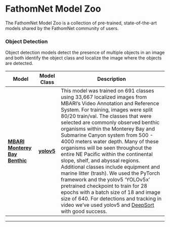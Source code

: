 # FathomNet Model Zoo
The FathomNet Model Zoo is a collection of pre-trained, state-of-the-art models shared by the FathomNet community of users.


### Object Detection <a name="object_detection"/>
Object detection models detect the presence of multiple objects in an image and both identify the object class and localize the image where the objects are detected.

|Model |Model Class |Description |
|-|-|-|
|<b>[MBARI Monterey Bay Benthic](http://www3.mbari.org/staff/lonny/models/mbari-mb-benthic-33k.pt)</b>|<b>[yolov5](https://github.com/ultralytics/yolov5)</b>|This model was trained on 691 classes using 33,667 localized images from MBARI’s Video Annotation and Reference System. For training, images were split 80/20 train/val. The classes that were selected are commonly observed benthic organisms within the Monterey Bay and Submarine Canyon system from 500 - 4000 meters water depth. Many of these organisms will be seen throughout the entire NE Pacific within the continental slope, shelf, and abyssal regions. Additional classes include equipment and marine litter (trash).  We used the PyTorch framework and the yolov5 ‘YOLOv5x’ pretrained checkpoint to train for 28 epochs with a batch size of 18 and image size of 640. For detections and tracking in video we’ve used yolov5 and [DeepSort](https://github.com/mikel-brostrom/Yolov5_DeepSort_Pytorch) with good success.|
<hr>



